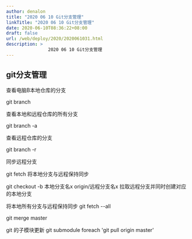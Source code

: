 ```yaml
---
author: denalon
title: "2020 06 10 Git分支管理"
linkTitle: "2020 06 10 Git分支管理"
date: 2020-06-10T08:36:22+08:00
draft: false
url: /web/deploy/2020/2020061031.html
description: > 
                2020 06 10 Git分支管理
---
```


## git分支管理

查看电脑B本地仓库的分支


git branch


查看本地和远程仓库的所有分支


git branch -a


查看远程仓库的分支


git branch -r


同步远程分支


git fetch 将本地分支与远程保持同步

git checkout -b 本地分支名x origin/远程分支名x 拉取远程分支并同时创建对应的本地分支


将本地所有分支与远程保持同步 git fetch --all


git merge master


git 的子模块更新 git submodule foreach 'git pull origin master'
